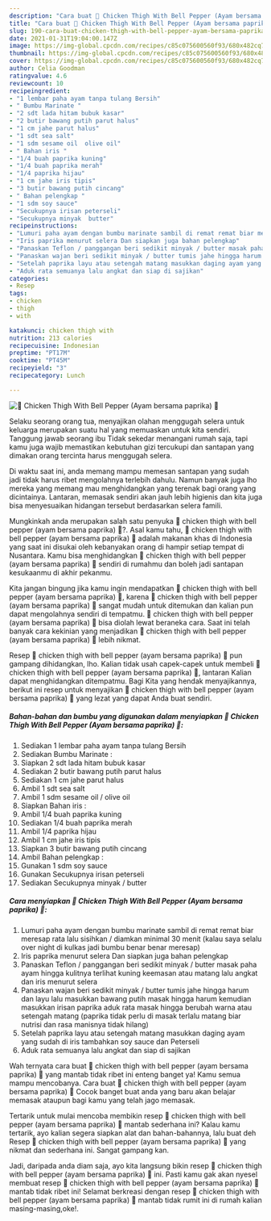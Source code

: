 ```yaml
---
description: "Cara buat 💢 Chicken Thigh With Bell Pepper (Ayam bersama paprika) 💢 yang nikmat dan Mudah Dibuat"
title: "Cara buat 💢 Chicken Thigh With Bell Pepper (Ayam bersama paprika) 💢 yang nikmat dan Mudah Dibuat"
slug: 190-cara-buat-chicken-thigh-with-bell-pepper-ayam-bersama-paprika-yang-nikmat-dan-mudah-dibuat
date: 2021-01-31T19:04:00.147Z
image: https://img-global.cpcdn.com/recipes/c85c075600560f93/680x482cq70/💢-chicken-thigh-with-bell-pepper-ayam-bersama-paprika-💢-foto-resep-utama.jpg
thumbnail: https://img-global.cpcdn.com/recipes/c85c075600560f93/680x482cq70/💢-chicken-thigh-with-bell-pepper-ayam-bersama-paprika-💢-foto-resep-utama.jpg
cover: https://img-global.cpcdn.com/recipes/c85c075600560f93/680x482cq70/💢-chicken-thigh-with-bell-pepper-ayam-bersama-paprika-💢-foto-resep-utama.jpg
author: Celia Goodman
ratingvalue: 4.6
reviewcount: 10
recipeingredient:
- "1 lembar paha ayam tanpa tulang Bersih"
- " Bumbu Marinate "
- "2 sdt lada hitam bubuk kasar"
- "2 butir bawang putih parut halus"
- "1 cm jahe parut halus"
- "1 sdt sea salt"
- "1 sdm sesame oil  olive oil"
- " Bahan iris "
- "1/4 buah paprika kuning"
- "1/4 buah paprika merah"
- "1/4 paprika hijau"
- "1 cm jahe iris tipis"
- "3 butir bawang putih cincang"
- " Bahan pelengkap "
- "1 sdm soy sauce"
- "Secukupnya irisan peterseli"
- "Secukupnya minyak  butter"
recipeinstructions:
- "Lumuri paha ayam dengan bumbu marinate sambil di remat remat biar meresap rata lalu sisihkan / diamkan minimal 30 menit (kalau saya selalu over night di kulkas jadi bumbu benar benar meresap)"
- "Iris paprika menurut selera Dan siapkan juga bahan pelengkap"
- "Panaskan Teflon / panggangan beri sedikit minyak / butter masak paha ayam hingga kulitnya terlihat kuning keemasan atau matang lalu angkat dan iris menurut selera"
- "Panaskan wajan beri sedikit minyak / butter tumis jahe hingga harum dan layu lalu masukkan bawang putih masak hingga harum kemudian masukkan irisan paprika aduk rata masak hingga berubah warna atau setengah matang (paprika tidak perlu di masak terlalu matang biar nutrisi dan rasa manisnya tidak hilang)"
- "Setelah paprika layu atau setengah matang masukkan daging ayam yang sudah di iris tambahkan soy sauce dan Peterseli"
- "Aduk rata semuanya lalu angkat dan siap di sajikan"
categories:
- Resep
tags:
- chicken
- thigh
- with

katakunci: chicken thigh with 
nutrition: 213 calories
recipecuisine: Indonesian
preptime: "PT17M"
cooktime: "PT45M"
recipeyield: "3"
recipecategory: Lunch

---
```



![💢 Chicken Thigh With Bell Pepper (Ayam bersama paprika) 💢](https://img-global.cpcdn.com/recipes/c85c075600560f93/680x482cq70/💢-chicken-thigh-with-bell-pepper-ayam-bersama-paprika-💢-foto-resep-utama.jpg)

Selaku seorang orang tua, menyajikan olahan menggugah selera untuk keluarga merupakan suatu hal yang memuaskan untuk kita sendiri. Tanggung jawab seorang ibu Tidak sekedar menangani rumah saja, tapi kamu juga wajib memastikan kebutuhan gizi tercukupi dan santapan yang dimakan orang tercinta harus menggugah selera.

Di waktu  saat ini, anda memang mampu memesan santapan yang sudah jadi tidak harus ribet mengolahnya terlebih dahulu. Namun banyak juga lho mereka yang memang mau menghidangkan yang terenak bagi orang yang dicintainya. Lantaran, memasak sendiri akan jauh lebih higienis dan kita juga bisa menyesuaikan hidangan tersebut berdasarkan selera famili. 



Mungkinkah anda merupakan salah satu penyuka 💢 chicken thigh with bell pepper (ayam bersama paprika) 💢?. Asal kamu tahu, 💢 chicken thigh with bell pepper (ayam bersama paprika) 💢 adalah makanan khas di Indonesia yang saat ini disukai oleh kebanyakan orang di hampir setiap tempat di Nusantara. Kamu bisa menghidangkan 💢 chicken thigh with bell pepper (ayam bersama paprika) 💢 sendiri di rumahmu dan boleh jadi santapan kesukaanmu di akhir pekanmu.

Kita jangan bingung jika kamu ingin mendapatkan 💢 chicken thigh with bell pepper (ayam bersama paprika) 💢, karena 💢 chicken thigh with bell pepper (ayam bersama paprika) 💢 sangat mudah untuk ditemukan dan kalian pun dapat mengolahnya sendiri di tempatmu. 💢 chicken thigh with bell pepper (ayam bersama paprika) 💢 bisa diolah lewat beraneka cara. Saat ini telah banyak cara kekinian yang menjadikan 💢 chicken thigh with bell pepper (ayam bersama paprika) 💢 lebih nikmat.

Resep 💢 chicken thigh with bell pepper (ayam bersama paprika) 💢 pun gampang dihidangkan, lho. Kalian tidak usah capek-capek untuk membeli 💢 chicken thigh with bell pepper (ayam bersama paprika) 💢, lantaran Kalian dapat menghidangkan ditempatmu. Bagi Kita yang hendak menyajikannya, berikut ini resep untuk menyajikan 💢 chicken thigh with bell pepper (ayam bersama paprika) 💢 yang lezat yang dapat Anda buat sendiri.

<!--inarticleads1-->

##### Bahan-bahan dan bumbu yang digunakan dalam menyiapkan 💢 Chicken Thigh With Bell Pepper (Ayam bersama paprika) 💢:

1. Sediakan 1 lembar paha ayam tanpa tulang Bersih
1. Sediakan  Bumbu Marinate :
1. Siapkan 2 sdt lada hitam bubuk kasar
1. Sediakan 2 butir bawang putih parut halus
1. Sediakan 1 cm jahe parut halus
1. Ambil 1 sdt sea salt
1. Ambil 1 sdm sesame oil / olive oil
1. Siapkan  Bahan iris :
1. Ambil 1/4 buah paprika kuning
1. Sediakan 1/4 buah paprika merah
1. Ambil 1/4 paprika hijau
1. Ambil 1 cm jahe iris tipis
1. Siapkan 3 butir bawang putih cincang
1. Ambil  Bahan pelengkap :
1. Gunakan 1 sdm soy sauce
1. Gunakan Secukupnya irisan peterseli
1. Sediakan Secukupnya minyak / butter




<!--inarticleads2-->

##### Cara menyiapkan 💢 Chicken Thigh With Bell Pepper (Ayam bersama paprika) 💢:

1. Lumuri paha ayam dengan bumbu marinate sambil di remat remat biar meresap rata lalu sisihkan / diamkan minimal 30 menit (kalau saya selalu over night di kulkas jadi bumbu benar benar meresap)
1. Iris paprika menurut selera Dan siapkan juga bahan pelengkap
1. Panaskan Teflon / panggangan beri sedikit minyak / butter masak paha ayam hingga kulitnya terlihat kuning keemasan atau matang lalu angkat dan iris menurut selera
1. Panaskan wajan beri sedikit minyak / butter tumis jahe hingga harum dan layu lalu masukkan bawang putih masak hingga harum kemudian masukkan irisan paprika aduk rata masak hingga berubah warna atau setengah matang (paprika tidak perlu di masak terlalu matang biar nutrisi dan rasa manisnya tidak hilang)
1. Setelah paprika layu atau setengah matang masukkan daging ayam yang sudah di iris tambahkan soy sauce dan Peterseli
1. Aduk rata semuanya lalu angkat dan siap di sajikan




Wah ternyata cara buat 💢 chicken thigh with bell pepper (ayam bersama paprika) 💢 yang mantab tidak ribet ini enteng banget ya! Kamu semua mampu mencobanya. Cara buat 💢 chicken thigh with bell pepper (ayam bersama paprika) 💢 Cocok banget buat anda yang baru akan belajar memasak ataupun bagi kamu yang telah jago memasak.

Tertarik untuk mulai mencoba membikin resep 💢 chicken thigh with bell pepper (ayam bersama paprika) 💢 mantab sederhana ini? Kalau kamu tertarik, ayo kalian segera siapkan alat dan bahan-bahannya, lalu buat deh Resep 💢 chicken thigh with bell pepper (ayam bersama paprika) 💢 yang nikmat dan sederhana ini. Sangat gampang kan. 

Jadi, daripada anda diam saja, ayo kita langsung bikin resep 💢 chicken thigh with bell pepper (ayam bersama paprika) 💢 ini. Pasti kamu gak akan nyesel membuat resep 💢 chicken thigh with bell pepper (ayam bersama paprika) 💢 mantab tidak ribet ini! Selamat berkreasi dengan resep 💢 chicken thigh with bell pepper (ayam bersama paprika) 💢 mantab tidak rumit ini di rumah kalian masing-masing,oke!.

